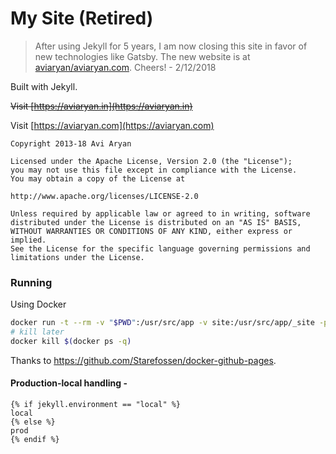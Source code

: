 # My Site (Retired)

> After using Jekyll for 5 years, I am now closing this site in favor of new technologies like Gatsby. The new website is at [aviaryan/aviaryan.com](https://github.com/aviaryan/aviaryan.com). Cheers! - 2/12/2018

Built with Jekyll.  

<s>Visit [https://aviaryan.in](https://aviaryan.in)</s>

Visit [https://aviaryan.com](https://aviaryan.com)
  

```
Copyright 2013-18 Avi Aryan  

Licensed under the Apache License, Version 2.0 (the "License");  
you may not use this file except in compliance with the License.  
You may obtain a copy of the License at  

http://www.apache.org/licenses/LICENSE-2.0  

Unless required by applicable law or agreed to in writing, software  
distributed under the License is distributed on an "AS IS" BASIS,  
WITHOUT WARRANTIES OR CONDITIONS OF ANY KIND, either express or implied.  
See the License for the specific language governing permissions and  
limitations under the License.  
```


### Running

Using Docker

```sh
docker run -t --rm -v "$PWD":/usr/src/app -v site:/usr/src/app/_site -p "4000:4000" --env JEKYLL_ENV=local starefossen/github-pages
# kill later
docker kill $(docker ps -q)
```

Thanks to https://github.com/Starefossen/docker-github-pages.


#### Production-local handling - 

```
{% if jekyll.environment == "local" %}
local
{% else %}
prod
{% endif %}
```
